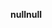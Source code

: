 <span data-ttu-id="dea7c-101">**null**</span><span class="sxs-lookup"><span data-stu-id="dea7c-101">**null**</span></span>